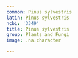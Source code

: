 ```yaml
---
common: Pinus sylvestris
latin: Pinus sylvestris
ncbi: '3349'
title: Pinus sylvestris
group: Plants and Fungi
image: .na.character

---
```

